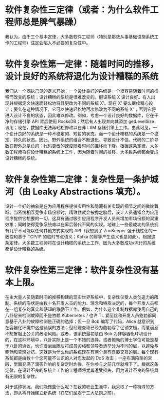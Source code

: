 # 软件复杂性三定律（或者：为什么软件工程师总是脾气暴躁）

我认为，由于三个基本定律，大多数软件工程师（特别是那些从事基础设施系统工作的工程师）注定会陷入不必要的复杂性中。

# 软件复杂性第一定律：随着时间的推移，设计良好的系统将退化为设计糟糕的系统

我们从一个固执己见的定义开始：一个设计良好的系统是一个很容易随着时间的推移而改变的系统；设计糟糕的系统是很难改变的。假设系统 X 设计良好。有人出现并根据定义快速而轻松地将其更改为不同的系统 X’。现在 X’ 要么继续精心设计；要么在这种情况下，它可以快速轻松地再次修改为不同的系统 X”；否则它将进入设计不良的状态，因此难以修改。例如，考虑一个设计良好的数据库，它在干净的存储引擎 API 背后使用 RocksDB；然后有人出现并向其添加 getLevelSize 调用；现在，数据库无法再轻松修改以在非 LSM 存储引擎上工作。由此可见，一个设计良好的系统是一种不稳定的、短暂的状态。而一个设计糟糕的系统是一个稳定、持久的状态。因此，野外系统的组合不断退化，导致设计不佳。代码的二阶导数在野外总是负的：代码更改的速度随着时间的推移而下降。根据这条定律，大多数工程师将在设计糟糕的系统上工作，因为随着时间的推移，大多数系统都会变成设计糟糕的系统。

# 软件复杂性第二定律：复杂性是一条护城河（由 Leaky Abstractions 填充）。

设计一个好的抽象是在为应用程序提供实用性和隐藏有关实现的细节之间的微妙舞蹈。当系统相互竞争市场份额时，精致性就会被抛之脑后，设计人员通常会为应用程序提供它想要的一切。这具有通过吸引应用程序开发人员来增加市场份额的双重效果；同时使得竞争系统难以在幕后替代不同的实现。地球上一些最成功的系统拥有几乎不可能以任何其他方式实现的 API（我想到了 ZooKeeper 强于线性化的一致性和基于 TCP/IP 的临时节点语义；Kafka 的幂等产生语义也是如此）。根据这条定律，大多数工程师将在设计糟糕的系统上工作，因为大多数成功/流行的系统都是设计糟糕的系统。

# 软件复杂性第三定律：软件复杂性没有基本上限。

在由大量人员随着时间的推移构建的现实世界系统中，复杂性仅受人类创造力的限制。系统的形状是由数十名开发人员的能力、理念和特质决定的，每个开发人员都在一组复杂的真实和感知的激励下工作。例如，为什么这个复制数据库使用自己的八卦层来检测故障而不是依赖 Kubernetes？也许 TL 爱丽丝和开发人员鲍勃都同意基于八卦的故障检测是正确的选择；但一旦 Bob 编写了代码，Alice 就意识到在容器化环境中这是错误的方法；但经理查理已经为鲍勃写了促销文档，而爱丽丝不想冒阻止公关的政治风险。或者，该系统最初是由 Bob 为非容器化环境设计的，在这种环境中，八卦实际上是一个不错的选择。或者鲍勃的博士学位可能是基于八卦的协议。也许爱丽丝随后将成员资格和领导者选举分为不同的层，以避免与鲍勃和查理对抗，这就是为什么你的系统现在有两个具有有趣交互的层。每个现有系统都是由数十个您可能不认识的人对您发起的 DoS 攻击；一座布满陷阱的宫殿，里面充满了滴答作响的复杂定时炸弹，在你参与之前几年就埋下了。根据这条定律，在设计不良的系统上工作的工程师将尤其遭受损失，因为设计不良的系统具有无限的复杂性。

对于这种状况，我们能做些什么呢？在我的职业生涯中，我采取了一种特殊的方法，即从零开始建立新系统（在它们屈服于三大法则之前）。
